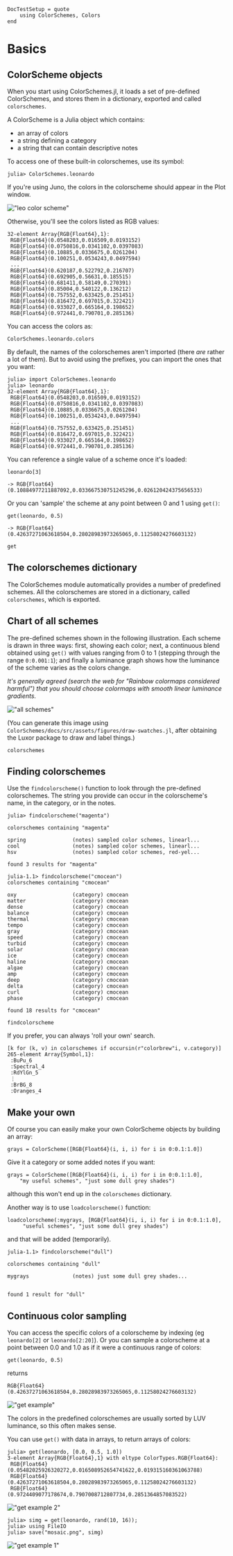 ```@meta
DocTestSetup = quote
    using ColorSchemes, Colors
end
```

# Basics

## ColorScheme objects

When you start using ColorSchemes.jl, it loads a set of pre-defined ColorSchemes, and stores them in a dictionary, exported and called `colorschemes`.

A ColorScheme is a Julia object which contains:

- an array of colors
- a string defining a category
- a string that can contain descriptive notes

To access one of these built-in colorschemes, use its symbol:

```
julia> ColorSchemes.leonardo
```

If you're using Juno, the colors in the colorscheme should appear in the Plot window.

!["leo color scheme"](assets/figures/leo-colorscheme.png)

Otherwise, you'll see the colors listed as RGB values:

```
32-element Array{RGB{Float64},1}:
 RGB{Float64}(0.0548203,0.016509,0.0193152)
 RGB{Float64}(0.0750816,0.0341102,0.0397083)
 RGB{Float64}(0.10885,0.0336675,0.0261204)
 RGB{Float64}(0.100251,0.0534243,0.0497594)
 ...
 RGB{Float64}(0.620187,0.522792,0.216707)
 RGB{Float64}(0.692905,0.56631,0.185515)
 RGB{Float64}(0.681411,0.58149,0.270391)
 RGB{Float64}(0.85004,0.540122,0.136212)
 RGB{Float64}(0.757552,0.633425,0.251451)
 RGB{Float64}(0.816472,0.697015,0.322421)
 RGB{Float64}(0.933027,0.665164,0.198652)
 RGB{Float64}(0.972441,0.790701,0.285136)
```

You can access the colors as:

```
ColorSchemes.leonardo.colors
```

By default, the names of the colorschemes aren't imported (there *are* rather a lot of them). But to avoid using the prefixes, you can import the ones that you want:

```
julia> import ColorSchemes.leonardo
julia> leonardo
32-element Array{RGB{Float64},1}:
 RGB{Float64}(0.0548203,0.016509,0.0193152)
 RGB{Float64}(0.0750816,0.0341102,0.0397083)
 RGB{Float64}(0.10885,0.0336675,0.0261204)
 RGB{Float64}(0.100251,0.0534243,0.0497594)
 ...
 RGB{Float64}(0.757552,0.633425,0.251451)
 RGB{Float64}(0.816472,0.697015,0.322421)
 RGB{Float64}(0.933027,0.665164,0.198652)
 RGB{Float64}(0.972441,0.790701,0.285136)
```

You can reference a single value of a scheme once it's loaded:

```
leonardo[3]

-> RGB{Float64}(0.10884977211887092,0.033667530751245296,0.026120424375656533)
```

Or you can 'sample' the scheme at any point between 0 and 1 using `get()`:

```
get(leonardo, 0.5)

-> RGB{Float64}(0.42637271063618504,0.28028983973265065,0.11258024276603132)
```

```@docs
get
```

## The colorschemes dictionary

The ColorSchemes module automatically provides a number of predefined schemes. All the colorschemes are stored in a dictionary, called `colorschemes`, which is exported.

## Chart of all schemes

The pre-defined schemes shown in the following illustration. Each scheme is drawn in three ways: first, showing each color; next, a continuous blend obtained using `get()` with values ranging from 0 to 1 (stepping through the range `0:0.001:1`); and finally a luminance graph shows how the luminance of the scheme varies as the colors change.

_It's generally agreed (search the web for "Rainbow colormaps considered harmful") that you should choose colormaps with smooth linear luminance gradients._

!["all schemes"](assets/figures/colorschemes.png)

(You can generate this image using `ColorSchemes/docs/src/assets/figures/draw-swatches.jl`, after obtaining the Luxor package to draw and label things.)

```@docs
colorschemes
```

## Finding colorschemes

Use the `findcolorscheme()` function to look through the pre-defined colorschemes.
The string you provide can occur in the colorscheme's name, in the category, or in the notes.

```
julia> findcolorscheme("magenta")

colorschemes containing "magenta"

spring               (notes) sampled color schemes, linearl...
cool                 (notes) sampled color schemes, linearl...
hsv                  (notes) sampled color schemes, red-yel...

found 3 results for "magenta"
```

```
julia-1.1> findcolorscheme("cmocean")
colorschemes containing "cmocean"

oxy                  (category) cmocean
matter               (category) cmocean
dense                (category) cmocean
balance              (category) cmocean
thermal              (category) cmocean
tempo                (category) cmocean
gray                 (category) cmocean
speed                (category) cmocean
turbid               (category) cmocean
solar                (category) cmocean
ice                  (category) cmocean
haline               (category) cmocean
algae                (category) cmocean
amp                  (category) cmocean
deep                 (category) cmocean
delta                (category) cmocean
curl                 (category) cmocean
phase                (category) cmocean

found 18 results for "cmocean"
```

```@docs
findcolorscheme
```

If you prefer, you can always 'roll your own' search.

```
[k for (k, v) in colorschemes if occursin(r"colorbrew"i, v.category)]
265-element Array{Symbol,1}:
 :BuPu_6
 :Spectral_4
 :RdYlGn_5
 ⋮
 :BrBG_8
 :Oranges_4
```

## Make your own

Of course you can easily make your own ColorScheme objects by building an array:

```
grays = ColorScheme([RGB{Float64}(i, i, i) for i in 0:0.1:1.0])
```

Give it a category or some added notes if you want:

```
grays = ColorScheme([RGB{Float64}(i, i, i) for i in 0:0.1:1.0],
    "my useful schemes", "just some dull grey shades")
```

although this won't end up in the `colorschemes` dictionary.

Another way is to use `loadcolorscheme()` function:

```
loadcolorscheme(:mygrays, [RGB{Float64}(i, i, i) for i in 0:0.1:1.0],
     "useful schemes", "just some dull grey shades")
```

and that will be added (temporarily).

```
julia-1.1> findcolorscheme("dull")

colorschemes containing "dull"

mygrays              (notes) just some dull grey shades...


found 1 result for "dull"
```

## Continuous color sampling

You can access the specific colors of a colorscheme by indexing (eg `leonardo[2]` or `leonardo[2:20]`). Or you can sample a colorscheme at a point between 0.0 and 1.0 as if it were a continuous range of colors:

```
get(leonardo, 0.5)
```

returns

```
RGB{Float64}(0.42637271063618504,0.28028983973265065,0.11258024276603132)
```

!["get example"](assets/figures/get-example.png)

The colors in the predefined colorschemes are usually sorted by LUV luminance, so this often makes sense.

You can use `get()` with data in arrays, to return arrays of colors:

```
julia> get(leonardo, [0.0, 0.5, 1.0])
3-element Array{RGB{Float64},1} with eltype ColorTypes.RGB{Float64}:
 RGB{Float64}(0.05482025926320272,0.016508952654741622,0.019315160361063788)
 RGB{Float64}(0.42637271063618504,0.28028983973265065,0.11258024276603132)  
 RGB{Float64}(0.9724409077178674,0.7907008712807734,0.2851364857083522)
```

!["get example 2"](assets/figures/get-example-2.png)


```
julia> simg = get(leonardo, rand(10, 16));
julia> using FileIO
julia> save("mosaic.png", simg)
```

!["get example 1"](assets/figures/get-example-1.png)
